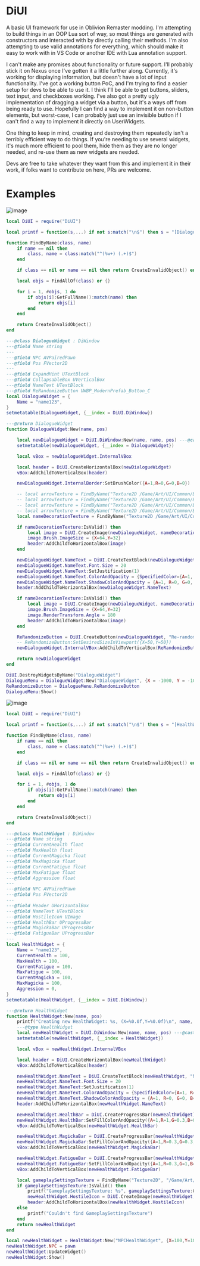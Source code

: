 # DiUI
A basic UI framework for use in Oblivion Remaster modding.
I'm attempting to build things in an OOP Lua sort of way, so most things are generated with constructors and interacted with by directly calling their methods. I'm also attempting to use valid annotations for everything, which should make it easy to work with in VS Code or another IDE with Lua annotation support.

I can't make any promises about functionality or future support. I'll probably stick it on Nexus once I've gotten it a little further along. Currently, it's working for displaying information, but doesn't have a lot of input functionality. I've got a working button PoC, and I'm trying to find a easier setup for devs to be able to use it. I think I'll be able to get buttons, sliders, text input, and checkboxes working. I've also got a pretty ugly implementation of dragging a widget via a button, but it's a ways off from being ready to use. Hopefully I can find a way to implement it on non-button elements, but worst-case, I can probably just use an invisible button if I can't find a way to implement it directly on UserWidgets.

One thing to keep in mind, creating and destroying them repeatedly isn't a terribly efficient way to do things. If you're needing to use several widgets, it's much more efficient to pool them, hide them as they are no longer needed, and re-use them as new widgets are needed.

Devs are free to take whatever they want from this and implement it in their work, if folks want to contribute on here, PRs are welcome.

# Examples

![image](https://github.com/user-attachments/assets/fd7b57e7-5f86-4903-bd7f-7195bf920986)

```lua
local DiUI = require("DiUI")

local printf = function(s,...) if not s:match("\n$") then s = "[DialogueWidget] " .. s .. "\n" end return print(s:format(...)) end

function FindByName(class, name)
    if name == nil then
        class, name = class:match("^(%w+) (.+)$")
    end

    if class == nil or name == nil then return CreateInvalidObject() end

    local objs = FindAllOf(class) or {}

    for i = 1, #objs, 1 do
        if objs[i]:GetFullName():match(name) then
            return objs[i]
        end
    end

    return CreateInvalidObject()
end

---@class DialogueWidget : DiWindow
---@field Name string
---
---@field NPC AVPairedPawn
---@field Pos FVector2D
---
---@field ExpandHint UTextBlock
---@field CollapsableBox UVerticalBox
---@field NameText UTextBlock
---@field ReRandomizeButton UWBP_ModernPrefab_Button_C
local DialogueWidget = {
    Name = "name123",
}
setmetatable(DialogueWidget, {__index = DiUI.DiWindow})

---@return DialogueWidget
function DialogueWidget:New(name, pos)

    local newDialogueWidget = DiUI.DiWindow:New(name, name, pos) ---@cast newDialogueWidget HealthWidget
    setmetatable(newDialogueWidget, {__index = DialogueWidget})

    local vBox = newDialogueWidget.InternalVBox

    local header = DiUI.CreateHorizontalBox(newDialogueWidget)
    vBox:AddChildToVerticalBox(header)

    newDialogueWidget.InternalBorder:SetBrushColor({A=1,R=0,G=0,B=0})

    -- local arrowTexture = FindByName("Texture2D /Game/Art/UI/Common/Buttons/T_CharGen_Arrow.T_CharGen_Arrow") or CreateInvalidObject() ---@cast arrowTexture UTexture2D
    -- local arrowTexture = FindByName("Texture2D /Game/Art/UI/Common/Buttons/T_CharGen_Arrow_Hovered.T_CharGen_Arrow_Hovered") or CreateInvalidObject() ---@cast arrowTexture UTexture2D
    -- local arrowTexture = FindByName("Texture2D /Game/Art/UI/Common/Buttons/T_Arrow_Hovered.T_Arrow_Hovered") or CreateInvalidObject() ---@cast arrowTexture UTexture2D
    -- local arrowTexture = FindByName("Texture2D /Game/Art/UI/Common/Buttons/T_ArrowHoverEffect.T_ArrowHoverEffect") or CreateInvalidObject() ---@cast arrowTexture UTexture2D
    local nameDecorationTexture = FindByName("Texture2D /Game/Art/UI/Common/Ornaments/T_UI_HelpPattern1.T_UI_HelpPattern1") or CreateInvalidObject() ---@cast arrowTexture UTexture2D

    if nameDecorationTexture:IsValid() then
        local image = DiUI.CreateImage(newDialogueWidget, nameDecorationTexture)
        image.Brush.ImageSize = {X=64,Y=32}
        header:AddChildToHorizontalBox(image)
    end

    newDialogueWidget.NameText = DiUI.CreateTextBlock(newDialogueWidget, "NameText", "Text")
    newDialogueWidget.NameText.Font.Size = 20
    newDialogueWidget.NameText:SetJustification(1)
    newDialogueWidget.NameText.ColorAndOpacity = {SpecifiedColor={A=1, R=1, G=1, B=1}, ColorUseRule=0}
    newDialogueWidget.NameText.ShadowColorAndOpacity = {A=1, R=0, G=0, B=0}
    header:AddChildToHorizontalBox(newDialogueWidget.NameText)

    if nameDecorationTexture:IsValid() then
        local image = DiUI.CreateImage(newDialogueWidget, nameDecorationTexture, {X=32, Y=32})
        image.Brush.ImageSize = {X=64,Y=32}
        image.RenderTransform.Angle = 180
        header:AddChildToHorizontalBox(image)
    end

    ReRandomizeButton = DiUI.CreateButton(newDialogueWidget, "Re-randomize")
    -- ReRandomizeButton:SetDesiredSizeInViewport({X=50,Y=50})
    newDialogueWidget.InternalVBox:AddChildToVerticalBox(ReRandomizeButton)

    return newDialogueWidget
end

DiUI.DestroyWidgetsByName("DialogueWidget")
DialogueMenu = DialogueWidget:New("DialogueWidget", {X = -1000, Y = -1000})
ReRandomizeButton = DialogueMenu.ReRandomizeButton
DialogueMenu:Show()
```




![image](https://github.com/user-attachments/assets/6b614f1f-43a2-4323-838b-87861f075459)

```lua
local DiUI = require("DiUI")

local printf = function(s,...) if not s:match("\n$") then s = "[HealthWidget] " .. s .. "\n" end return print(s:format(...)) end

function FindByName(class, name)
    if name == nil then
        class, name = class:match("^(%w+) (.+)$")
    end

    if class == nil or name == nil then return CreateInvalidObject() end

    local objs = FindAllOf(class) or {}

    for i = 1, #objs, 1 do
        if objs[i]:GetFullName():match(name) then
            return objs[i]
        end
    end

    return CreateInvalidObject()
end

---@class HealthWidget : DiWindow
---@field Name string
---@field CurrentHealth float
---@field MaxHealth float
---@field CurrentMagicka float
---@field MaxMagicka float
---@field CurrentFatigue float
---@field MaxFatigue float
---@field Aggression float
---
---@field NPC AVPairedPawn
---@field Pos FVector2D
---
---@field Header UHorizontalBox
---@field NameText UTextBlock
---@field HostileIcon UImage
---@field HealthBar UProgressBar
---@field MagickaBar UProgressBar
---@field FatigueBar UProgressBar
---
local HealthWidget = {
    Name = "name123",
    CurrentHealth = 100,
    MaxHealth = 100,
    CurrentFatigue = 100,
    MaxFatigue = 100,
    CurrentMagicka = 100,
    MaxMagicka = 100,
    Aggression = 0,
}
setmetatable(HealthWidget, {__index = DiUI.DiWindow})

---@return HealthWidget
function HealthWidget:New(name, pos)
    printf("Creating new HealthWidget: %s, (X=%0.0f,Y=%0.0f)\n", name, pos.X, pos.Y)
    ---@type HealthWidget
    local newHealthWidget = DiUI.DiWindow:New(name, name, pos) ---@cast newHealthWidget HealthWidget
    setmetatable(newHealthWidget, {__index = HealthWidget})

    local vBox = newHealthWidget.InternalVBox

    local header = DiUI.CreateHorizontalBox(newHealthWidget)
    vBox:AddChildToVerticalBox(header)

    newHealthWidget.NameText = DiUI.CreateTextBlock(newHealthWidget, "NameText", "EnemyHealthWidget")
    newHealthWidget.NameText.Font.Size = 20
    newHealthWidget.NameText:SetJustification(1)
    newHealthWidget.NameText.ColorAndOpacity = {SpecifiedColor={A=1, R=1, G=1, B=1}, ColorUseRule=0}
    newHealthWidget.NameText.ShadowColorAndOpacity = {A=1, R=0, G=0, B=0}
    header:AddChildToHorizontalBox(newHealthWidget.NameText)

    newHealthWidget.HealthBar = DiUI.CreateProgressBar(newHealthWidget)
    newHealthWidget.HealthBar:SetFillColorAndOpacity({A=1,R=1,G=0.3,B=0.3})
    vBox:AddChildToVerticalBox(newHealthWidget.HealthBar)

    newHealthWidget.MagickaBar = DiUI.CreateProgressBar(newHealthWidget)
    newHealthWidget.MagickaBar:SetFillColorAndOpacity({A=1,R=0.3,G=0.3,B=1})
    vBox:AddChildToVerticalBox(newHealthWidget.MagickaBar)

    newHealthWidget.FatigueBar = DiUI.CreateProgressBar(newHealthWidget)
    newHealthWidget.FatigueBar:SetFillColorAndOpacity({A=1,R=0.3,G=1,B=0.3})
    vBox:AddChildToVerticalBox(newHealthWidget.FatigueBar)

    local gameplaySettingsTexture = FindByName("Texture2D", "/Game/Art/UI/Modern/MenuLayer/Settings/T_Settings_Gameplay.T_Settings_Gameplay") or CreateInvalidObject() ---@cast gameplaySettingsTexture UTexture2D
    if gameplaySettingsTexture:IsValid() then
        printf("GameplaySettingsTexture: %s", gameplaySettingsTexture:GetFullName())
        newHealthWidget.HostileIcon = DiUI.CreateImage(newHealthWidget, gameplaySettingsTexture, {X=32, Y=32})
        header:AddChildToHorizontalBox(newHealthWidget.HostileIcon)
    else
        printf("Couldn't find GameplaySettingsTexture")
    end
    return newHealthWidget
end

local newHealthWidget = HealthWidget:New("NPCHealthWidget", {X=100,Y=100})
newHealthWidget.NPC = pawn
newHealthWidget:UpdateWidget()
newHealthWidget:Show()
```
